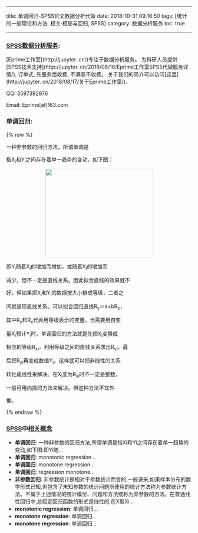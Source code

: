 
---
title: 单调回归-SPSS论文数据分析代做
date: 2018-10-31 09:16:50
tags: [统计的一般理论和方法, 相关·相联与回归, SPSS]
category: 数据分析服务
toc: true

---



<span></span>
<!-- more -->

### [SPSS](/tags/SPSS/)[数据分析服务](/categories/数据分析服务/):
[Eprime工作室](http://jupyter. cn/)专注于数据分析服务。
为科研人员提供[SPSS技术支持](http://jupyter. cn/2018/08/18/Eprime工作室SPSS代做服务详情/), 订单式, 先服务后收费, 不满意不收费。
关于我们的简介可以访问[这里](http://jupyter. cn/2018/08/17/关于Eprime工作室/)。

QQ: 3597392976

Email: Eprime[at]163.com



### 单调回归:

{% raw %}
<div class="p1">一种非参数的回归方法，所谓单调是

指X<sub>i</sub>和Y<sub>i</sub>之间存在着单一趋势的变动，如下图：<p align="center"><span class="imgdiv" style="text-align:center;"><img onclick="zoomPic(this);" align="absmiddle" width="293" height="240" src="/CRFDPIC/R200806043/R200806043.0185.3%5B4681592631f4%5D.png"></span></p>

<p>即Y<sub>i</sub>随着X<sub>i</sub>的增加而增加，或随着X<sub>i</sub>的增加而

减少，但不一定是直线关系。因此拟合直线的效果就不

好。但如果把X<sub>i</sub>和Y<sub>i</sub>的数据按大小排成等级，二者之

间就呈现直线关系。可以拟合回归直线R<sub>y</sub>＝a+bR<sub>x</sub>，

其中R<sub>y</sub>和R<sub>x</sub>代表用等级表示的变量。当需要用自变

量X<sub>i</sub>预计Y<sub>i</sub>时，单调回归的方法就是先把X<sub>i</sub>变换成

相应的等级R<sub>xi</sub>，利用等级之间的直线关系求出R<sub>yi</sub>，最

后把R<sub>yi</sub>再变成数值Y<sub>i</sub>，这样就可以把非线性的关系

转化成线性来解决。在X<sub>i</sub>变为R<sub>xi</sub>时不一定是整数，

一般可用内插的方法来解决。但这种方法不宜外

推。</p></div>
{% endraw %}



### [SPSS](/tags/SPSS/)中[相关概念](/categories/数据分析服务)

- **单调回归**: 一种非参数的回归方法,所谓单调是指Xi和Yi之间存在着单一趋势的变动,如下图:即Yi随...
- **单调回归**: monotonic regression...
- **单调回归**: monotone regression...
- **单调回归**: régression monotone...
- **非参数回归**: 非参数统计是相对于参数统计而言的,一般说来,如果样本分布的数学形式已知,但包含了未知参数的统计问题所使用的统计方法称为参数统计方法。不属于上述情况的统计模型、问题和方法统称为非参数的方法。在普通线性回归中,总假定回归函数的形式是线性的,在X取Xi...
- **monotonic regression**: 单调回归...
- **monotone regression**: 单调回归...
- **monotone regression**: 单调回归...





